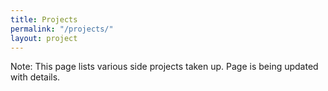```yaml
---
title: Projects
permalink: "/projects/"
layout: project
---
```


Note: This page lists various side projects taken up. Page is being updated with details.
